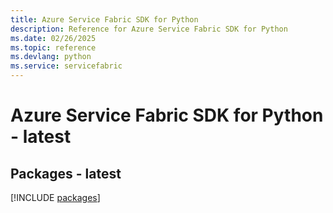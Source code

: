 ```yaml
---
title: Azure Service Fabric SDK for Python
description: Reference for Azure Service Fabric SDK for Python
ms.date: 02/26/2025
ms.topic: reference
ms.devlang: python
ms.service: servicefabric
---
```

# Azure Service Fabric SDK for Python - latest
## Packages - latest
[!INCLUDE [packages](service-fabric-index.md)]